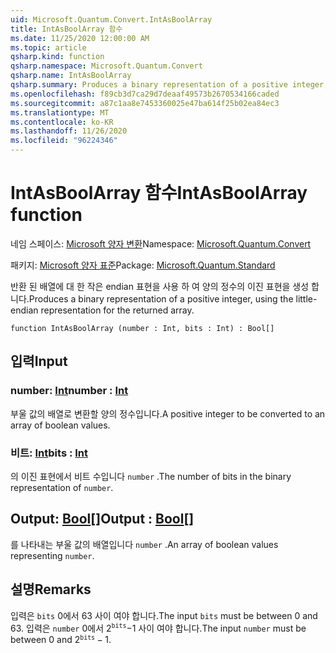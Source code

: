 ```yaml
---
uid: Microsoft.Quantum.Convert.IntAsBoolArray
title: IntAsBoolArray 함수
ms.date: 11/25/2020 12:00:00 AM
ms.topic: article
qsharp.kind: function
qsharp.namespace: Microsoft.Quantum.Convert
qsharp.name: IntAsBoolArray
qsharp.summary: Produces a binary representation of a positive integer, using the little-endian representation for the returned array.
ms.openlocfilehash: f89cb3d7ca29d7deaaf49573b2670534166caded
ms.sourcegitcommit: a87c1aa8e7453360025e47ba614f25b02ea84ec3
ms.translationtype: MT
ms.contentlocale: ko-KR
ms.lasthandoff: 11/26/2020
ms.locfileid: "96224346"
---
```

# <a name="intasboolarray-function"></a><span data-ttu-id="78f98-102">IntAsBoolArray 함수</span><span class="sxs-lookup"><span data-stu-id="78f98-102">IntAsBoolArray function</span></span>

<span data-ttu-id="78f98-103">네임 스페이스: [Microsoft 양자 변환](xref:Microsoft.Quantum.Convert)</span><span class="sxs-lookup"><span data-stu-id="78f98-103">Namespace: [Microsoft.Quantum.Convert](xref:Microsoft.Quantum.Convert)</span></span>

<span data-ttu-id="78f98-104">패키지: [Microsoft 양자 표준](https://nuget.org/packages/Microsoft.Quantum.Standard)</span><span class="sxs-lookup"><span data-stu-id="78f98-104">Package: [Microsoft.Quantum.Standard](https://nuget.org/packages/Microsoft.Quantum.Standard)</span></span>


<span data-ttu-id="78f98-105">반환 된 배열에 대 한 작은 endian 표현을 사용 하 여 양의 정수의 이진 표현을 생성 합니다.</span><span class="sxs-lookup"><span data-stu-id="78f98-105">Produces a binary representation of a positive integer, using the little-endian representation for the returned array.</span></span>

```qsharp
function IntAsBoolArray (number : Int, bits : Int) : Bool[]
```


## <a name="input"></a><span data-ttu-id="78f98-106">입력</span><span class="sxs-lookup"><span data-stu-id="78f98-106">Input</span></span>

### <a name="number--int"></a><span data-ttu-id="78f98-107">number: [Int](xref:microsoft.quantum.lang-ref.int)</span><span class="sxs-lookup"><span data-stu-id="78f98-107">number : [Int](xref:microsoft.quantum.lang-ref.int)</span></span>

<span data-ttu-id="78f98-108">부울 값의 배열로 변환할 양의 정수입니다.</span><span class="sxs-lookup"><span data-stu-id="78f98-108">A positive integer to be converted to an array of boolean values.</span></span>


### <a name="bits--int"></a><span data-ttu-id="78f98-109">비트: [Int](xref:microsoft.quantum.lang-ref.int)</span><span class="sxs-lookup"><span data-stu-id="78f98-109">bits : [Int](xref:microsoft.quantum.lang-ref.int)</span></span>

<span data-ttu-id="78f98-110">의 이진 표현에서 비트 수입니다 `number` .</span><span class="sxs-lookup"><span data-stu-id="78f98-110">The number of bits in the binary representation of `number`.</span></span>



## <a name="output--bool"></a><span data-ttu-id="78f98-111">Output: [Bool](xref:microsoft.quantum.lang-ref.bool)[]</span><span class="sxs-lookup"><span data-stu-id="78f98-111">Output : [Bool](xref:microsoft.quantum.lang-ref.bool)[]</span></span>

<span data-ttu-id="78f98-112">를 나타내는 부울 값의 배열입니다 `number` .</span><span class="sxs-lookup"><span data-stu-id="78f98-112">An array of boolean values representing `number`.</span></span>

## <a name="remarks"></a><span data-ttu-id="78f98-113">설명</span><span class="sxs-lookup"><span data-stu-id="78f98-113">Remarks</span></span>

<span data-ttu-id="78f98-114">입력은 `bits` 0에서 63 사이 여야 합니다.</span><span class="sxs-lookup"><span data-stu-id="78f98-114">The input `bits` must be between 0 and 63.</span></span>
<span data-ttu-id="78f98-115">입력은 `number` 0에서 $2 ^ {\texttt{bits}}-$1 사이 여야 합니다.</span><span class="sxs-lookup"><span data-stu-id="78f98-115">The input `number` must be between 0 and $2^{\texttt{bits}} - 1$.</span></span>